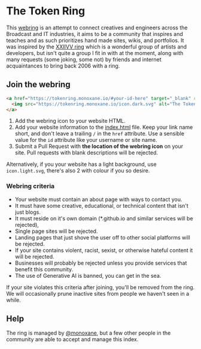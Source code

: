 # The Token Ring

This [webring](https://tokenring.monoxane.io) is an attempt to connect creatives and engineers across the Broadcast and IT industries, it aims to be a community that inspires and teaches and as such prioritizes hand made sites, wikis, and portfolios.
It was inspired by the [XXIIVV ring](https://webring.xxiivv.com/) which is a wonderful group of artists and developers, but isn't quite a group I fit in with at the moment, along with many requests (some joking, some not) by friends and internet acquaintances to bring back 2006 with a ring.

## Join the webring

```html
<a href="https://tokenring.monoxane.io/#your-id-here" target="_blank" rel="noopener">
  <img src="https://tokenring.monoxane.io/icon.dark.svg" alt="The Token Ring webring"/>
</a>
```

1) Add the webring icon to your website HTML.
2) Add your website information to the [index.html](index.html) file. Keep your link name short, and don't leave a trailing `/` in the `href` attribute. Use a sensible value for the `id` attribute like your username or site name.
3) Submit a Pull Request with **the location of the webring icon** on your site. Pull requests with blank descriptions will be rejected.

Alternatively, if you your website has a light background, use `icon.light.svg`, there's also 2 with colour if you so desire.

### Webring criteria

- Your website must contain an about page with ways to contact you.
- It must have some creative, educational, or technical content that isn't just blogs.
- It must reside on it's own domain (*.github.io and similar services will be rejected), 
- Single page sites will be rejected.
- Landing pages that just shove the user off to other social platforms will be rejected.
- If your site contains violent, racist, sexist, or otherwise hateful content it will be rejected.
- Businesses will probably be rejected unless you provide services that benefit this community.
- The use of Generative AI is banned, you can get in the sea.

If your site violates this criteria after joining, you'll be removed from the ring. We will occasionally prune inactive sites from people we haven't seen in a while.

## Help

The ring is managed by [@monoxane](https://mastodon.vx0.dev/@monoxane), but a few other people in the community are able to accept and manage this index.
